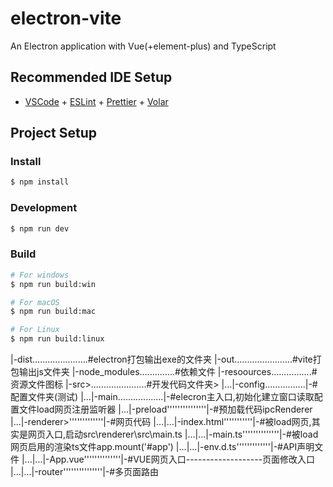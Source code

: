 # electron-vite

An Electron application with Vue(+element-plus) and TypeScript

## Recommended IDE Setup

- [VSCode](https://code.visualstudio.com/) + [ESLint](https://marketplace.visualstudio.com/items?itemName=dbaeumer.vscode-eslint) + [Prettier](https://marketplace.visualstudio.com/items?itemName=esbenp.prettier-vscode) + [Volar](https://marketplace.visualstudio.com/items?itemName=Vue.volar)

## Project Setup

### Install

```bash
$ npm install
```

### Development

```bash
$ npm run dev
```

### Build

```bash
# For windows
$ npm run build:win

# For macOS
$ npm run build:mac

# For Linux
$ npm run build:linux
```

|-dist......................#electron打包输出exe的文件夹
|-out.......................#vite打包输出js文件夹
|-node_modules..............#依赖文件
|-resoources................#资源文件图标
|-src>......................#开发代码文件夹>
|...|-config................|-#配置文件夹(测试)
|...|-main..................|-#elecron主入口,初始化建立窗口读取配置文件load网页注册监听器
|...|-preload'''''''''''''''|-#预加载代码ipcRenderer
|...|-renderer>'''''''''''''|-#网页代码
|...|...|-index.html'''''''''''|-#被load网页,其实是网页入口,启动src\renderer\src\main.ts
|...|...|-main.ts''''''''''''''|-#被load网页启用的渲染ts文件app.mount('#app')
|...|...|-env.d.ts'''''''''''''|-#API声明文件
|...|...|-App.vue''''''''''''''|-#VUE网页入口-------------------页面修改入口
|...|...|-router'''''''''''''''|-#多页面路由

